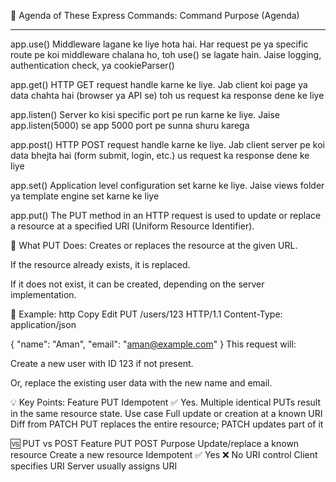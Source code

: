 📌 Agenda of These Express Commands:
Command Purpose (Agenda)

---

app.use() Middleware lagane ke liye hota hai. Har request pe ya specific route pe koi middleware chalana ho, toh use() se lagate hain. Jaise logging, authentication check, ya cookieParser()

app.get() HTTP GET request handle karne ke liye. Jab client koi page ya data chahta hai (browser ya API se) toh us request ka response dene ke liye

app.listen() Server ko kisi specific port pe run karne ke liye. Jaise app.listen(5000) se app 5000 port pe sunna shuru karega

app.post() HTTP POST request handle karne ke liye. Jab client server pe koi data bhejta hai (form submit, login, etc.) us request ka response dene ke liye

app.set() Application level configuration set karne ke liye. Jaise views folder ya template engine set karne ke liye

app.put()
The PUT method in an HTTP request is used to update or replace a resource at a specified URI (Uniform Resource Identifier).

🔧 What PUT Does:
Creates or replaces the resource at the given URL.

If the resource already exists, it is replaced.

If it does not exist, it can be created, depending on the server implementation.

🔁 Example:
http
Copy
Edit
PUT /users/123 HTTP/1.1
Content-Type: application/json

{
  "name": "Aman",
  "email": "aman@example.com"
}
This request will:

Create a new user with ID 123 if not present.

Or, replace the existing user data with the new name and email.

💡 Key Points:
Feature	PUT
Idempotent	✅ Yes. Multiple identical PUTs result in the same resource state.
Use case	Full update or creation at a known URI
Diff from PATCH	PUT replaces the entire resource; PATCH updates part of it

🆚 PUT vs POST
Feature	PUT	POST
Purpose	Update/replace a known resource	Create a new resource
Idempotent	✅ Yes	❌ No
URI control	Client specifies URI	Server usually assigns URI


